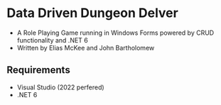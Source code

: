 # Data Driven Dungeon Delver
 - A Role Playing Game running in Windows Forms powered by CRUD functionality and .NET 6
 - Written by Elias McKee and John Bartholomew

## Requirements
 - Visual Studio (2022 perfered)
 - .NET 6
